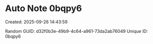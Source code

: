 ﻿# Auto Note 0bqpy6
Created: 2025-09-26 14:43:59

Random GUID: d32f0b3e-49b9-4c64-a961-73da2ab76049
Unique ID: 0bqpy6
